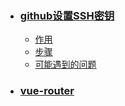 - ### [**github设置SSH密钥**](/setsshkey/)
  - [作用](/setsshkey/?id=作用)
  - [步骤](/setsshkey/?id=步骤)
  - [可能遇到的问题](/setsshkey/?id=可能遇到的问题)
- ### [**vue-router**](/vueRouter/)